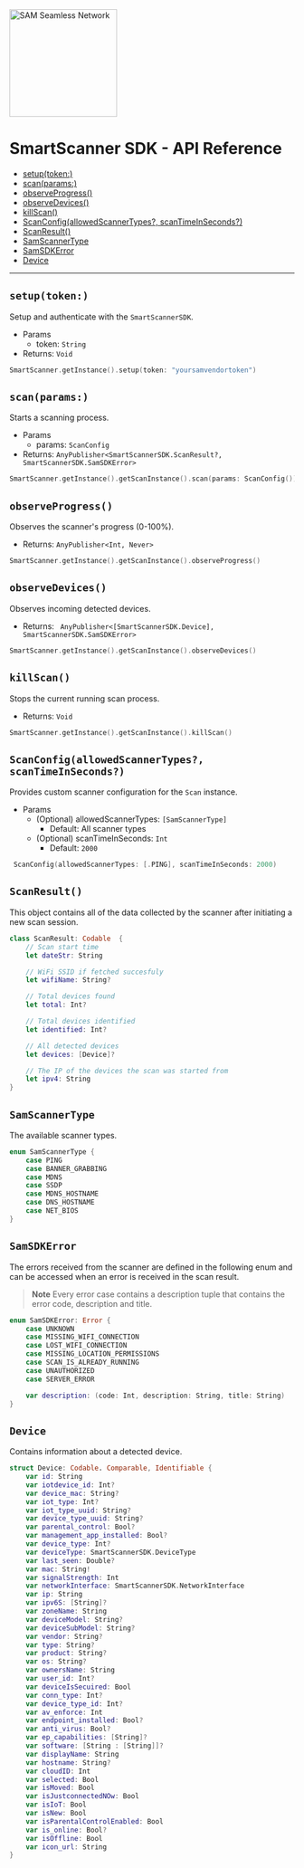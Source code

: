 <picture>
  <source media="(prefers-color-scheme: dark)" srcset="https://securingsam.com/wp-content/uploads/2022/01/logosam_white.svg">
  <source media="(prefers-color-scheme: light)" srcset="https://securingsam.com/wp-content/uploads/2021/12/logosam_colour.svg">
  <img alt="SAM Seamless Network" src="https://securingsam.com/wp-content/uploads/2022/01/logosam_white.svg" width="190px" style="display: block; margin: 2rem 0 1.5rem 0;">
</picture>

# SmartScanner SDK - API Reference

- [setup(token:)](#setuptoken)
- [scan(params:)](#scanparams)
- [observeProgress()](#observeprogress)
- [observeDevices()](#observedevices)
- [killScan()](#killscan)
- [ScanConfig(allowedScannerTypes?, scanTimeInSeconds?)](#scanconfigallowedscannertypes-scantimeinseconds)
- [ScanResult()](#scanresult)
- [SamScannerType](#samscannertype)
- [SamSDKError](#samsdkerror)
- [Device](#device)

---

## `setup(token:)`

Setup and authenticate with the `SmartScannerSDK`.

- Params
    - token: `String`
- Returns: `Void`

```swift
SmartScanner.getInstance().setup(token: "yoursamvendortoken")
```

## `scan(params:)`

Starts a scanning process.

- Params
    - params: `ScanConfig`
- Returns: `AnyPublisher<SmartScannerSDK.ScanResult?, SmartScannerSDK.SamSDKError>`

```swift
SmartScanner.getInstance().getScanInstance().scan(params: ScanConfig())
```

## `observeProgress()`

Observes the scanner's progress (0-100%).

- Returns: `AnyPublisher<Int, Never>`

```swift
SmartScanner.getInstance().getScanInstance().observeProgress()
```

## `observeDevices()`

Observes incoming detected devices.

- Returns: ` AnyPublisher<[SmartScannerSDK.Device], SmartScannerSDK.SamSDKError>`

```swift
SmartScanner.getInstance().getScanInstance().observeDevices()
```

## `killScan()`

Stops the current running scan process.

- Returns: `Void`

```swift
SmartScanner.getInstance().getScanInstance().killScan()
```

## `ScanConfig(allowedScannerTypes?, scanTimeInSeconds?)`

Provides custom scanner configuration for the `Scan` instance.

- Params
    - (Optional) allowedScannerTypes: `[SamScannerType]`
        - Default: All scanner types
    - (Optional) scanTimeInSeconds: `Int`
        - Default: `2000`

```swift
 ScanConfig(allowedScannerTypes: [.PING], scanTimeInSeconds: 2000)
```
## `ScanResult()`

This object contains all of the data collected by the scanner after initiating a new scan session.

```swift
class ScanResult: Codable  {
    // Scan start time
    let dateStr: String

    // WiFi SSID if fetched succesfuly
    let wifiName: String?

    // Total devices found
    let total: Int?

    // Total devices identified
    let identified: Int?

    // All detected devices
    let devices: [Device]?

    // The IP of the devices the scan was started from
    let ipv4: String
}
```

## `SamScannerType`

The available scanner types.

```swift
enum SamScannerType {
    case PING
    case BANNER_GRABBING
    case MDNS
    case SSDP
    case MDNS_HOSTNAME
    case DNS_HOSTNAME
    case NET_BIOS
}
```

## `SamSDKError`

The errors received from the scanner are defined in the following enum and can be accessed when an error is received in the scan result.

>**Note** Every error case contains a description tuple that contains the error code, description and title.

```swift
enum SamSDKError: Error {
    case UNKNOWN
    case MISSING_WIFI_CONNECTION
    case LOST_WIFI_CONNECTION
    case MISSING_LOCATION_PERMISSIONS
    case SCAN_IS_ALREADY_RUNNING
    case UNAUTHORIZED
    case SERVER_ERROR

    var description: (code: Int, description: String, title: String)
}
```

## `Device`

Contains information about a detected device.

```swift
struct Device: Codable. Comparable, Identifiable {
    var id: String
    var iotdevice_id: Int?
    var device_mac: String?
    var iot_type: Int?
    var iot_type_uuid: String?
    var device_type_uuid: String?
    var parental_control: Bool?
    var management_app_installed: Bool?
    var device_type: Int?
    var deviceType: SmartScannerSDK.DeviceType
    var last_seen: Double?
    var mac: String!
    var signalStrength: Int
    var networkInterface: SmartScannerSDK.NetworkInterface
    var ip: String
    var ipv6S: [String]?
    var zoneName: String
    var deviceModel: String?
    var deviceSubModel: String?
    var vendor: String?
    var type: String?
    var product: String?
    var os: String?
    var ownersName: String
    var user_id: Int?
    var deviceIsSecuired: Bool
    var conn_type: Int?
    var device_type_id: Int?
    var av_enforce: Int
    var endpoint_installed: Bool?
    var anti_virus: Bool?
    var ep_capabilities: [String]?
    var software: [String : [String]]?
    var displayName: String
    var hostname: String?
    var cloudID: Int
    var selected: Bool
    var isMoved: Bool
    var isJustconnectedNOw: Bool
    var isIoT: Bool
    var isNew: Bool
    var isParentalControlEnabled: Bool
    var is_online: Bool?
    var isOffline: Bool
    var icon_url: String
}
```
